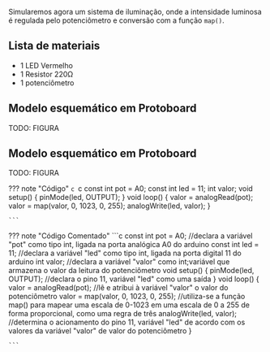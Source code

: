 Simularemos agora um sistema de iluminação, onde a intensidade luminosa é regulada pelo potenciômetro e conversão com a função `map()`.

## Lista de materiais

 - 1 LED Vermelho
 - 1 Resistor 220Ω
 - 1 potenciômetro

## Modelo esquemático em Protoboard

TODO: FIGURA

## Modelo esquemático em Protoboard

TODO: FIGURA

??? note "Código"
    ```c
    ```c
    const int pot = A0; 
    const int led = 11; 
    int valor; 
    void setup() {
      pinMode(led, OUTPUT);
    }
    void loop() {
      valor = analogRead(pot); 
      valor = map(valor, 0, 1023, 0, 255);
      analogWrite(led, valor); 
    }

    ```
    
??? note "Código Comentado"
    ```c
    const int pot = A0; //declara a variável "pot" como tipo int, ligada na porta analógica A0 do arduino
    const int led = 11; //declara a variável "led" como tipo int, ligada na porta digital 11 do arduino 
    int valor; //declara a variável "valor" como int;variável que armazena o valor da leitura do potenciômetro 
    void setup() {
      pinMode(led, OUTPUT); //declara o pino 11, variável "led" como uma saída 
    }
    void loop() {
      valor = analogRead(pot); //lê e atribui à variável "valor" o valor do potenciômetro 
      valor = map(valor, 0, 1023, 0, 255); //utiliza-se a função map() para mapear uma escala de 0-1023 em uma escala de 0 a 255 de forma proporcional, como uma regra de três 
      analogWrite(led, valor); //determina o acionamento do pino 11, variável "led" de acordo com os valores da variável "valor" de valor do potenciômetro 
    }

    ```
